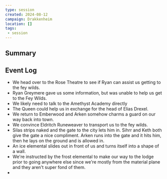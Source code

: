 ```yaml
---
type: session
created: 2024-08-12
campaign: Drakkenheim
location: []
tags:
 - session
---
```



## Summary

## Event Log

- We head over to the Rose Theatre to see if Ryan can assist us getting to the fey wilds.
- Ryan Greymere gave us some information, but was unable to help us get to the Fey Wilds.
- We likely need to talk to the Amethyst Academy directly
- The Queen could help us in exchange for the head of Elias Drexel.
- We return to Emberwood and Arken somehow charms a guard on our way back into town.
- We convince Eldritch Runeweaver to transport us to the fey wilds.
- Silas strips naked and the gate to the city lets him in. Sihrr and Keth both give the gate a nice compliment. Arken runs into the gate and it hits him, then he lays on the ground and is allowed in.
- An ice elemental slides out in front of us and turns itself into a shape of a wall. 
- We're instructed by the frost elemental to make our way to the lodge prior to going anywhere else since we're mostly from the material plane and they aren't super fond of them.
- 


